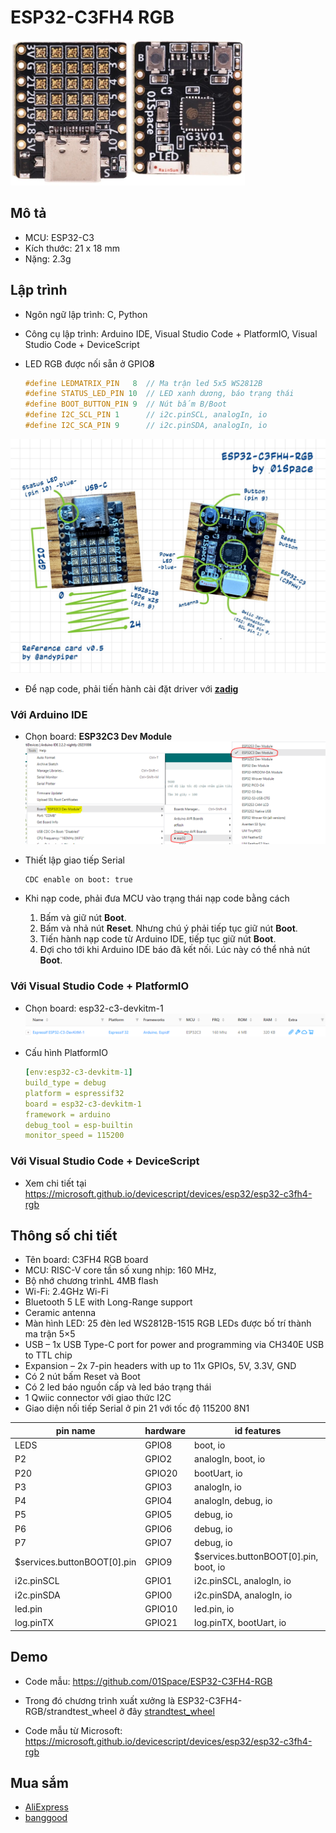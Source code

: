 # ESP32-C3FH4 RGB

  ![ESP32-C3 FH4 LedBoard](../assets/ESP32-C3_FH4_LedBoard.png)

## Mô tả

- MCU: ESP32-C3
- Kích thước: 21 x 18 mm
- Nặng: 2.3g

## Lập trình

- Ngôn ngữ lập trình: C, Python
- Công cụ lập trình: Arduino IDE, Visual Studio Code + PlatformIO, Visual Studio Code + DeviceScript
- LED RGB được nối sẵn ở GPIO**8**
  
  ```C
  #define LEDMATRIX_PIN   8  // Ma trận led 5x5 WS2812B
  #define STATUS_LED_PIN 10  // LED xanh dương, báo trạng thái
  #define BOOT_BUTTON_PIN 9  // Nút bấm B/Boot 
  #define I2C_SCL_PIN 1      // i2c.pinSCL, analogIn, io
  #define I2C_SCA_PIN 9      // i2c.pinSDA, analogIn, io
  ```

![ESP32-C3FH4 led ws2812B boot status](../assets/ESP32-C3_FH4_LedBoard_pinout1.png)

- Để nạp code, phải tiến hành cài đặt driver với [**zadig**](https://zadig.akeo.ie)

### Với Arduino IDE

- Chọn board: **ESP32C3 Dev Module**
  ![ESP32 C3 Devkit Dual USB ArduinoIDE](../assets/esp32-c3_devkitm1_arduinoide.png)

- Thiết lập giao tiếp Serial

  ```plain
  CDC enable on boot: true
  ```

- Khi nạp code, phải đưa MCU vào trạng thái nạp code bằng cách
  1. Bấm và giữ nút **Boot**.
  2. Bấm và nhả nút **Reset**. Nhưng chú ý phải tiếp tục giữ nút **Boot**.
  3. Tiến hành nạp code từ Arduino IDE, tiếp tục giữ nút **Boot**.
  4. Đợi cho tới khi Arduino IDE báo đã kết nối. Lúc này có thể nhả nút **Boot**.

### Với Visual Studio Code + PlatformIO

- Chọn board: esp32-c3-devkitm-1\
  ![ESP32 C3 Devkit Dual USB Platform IO](../assets/esp32-c3_devkitm1_platformio.png)
- Cấu hình PlatformIO

  ```yaml
  [env:esp32-c3-devkitm-1]
  build_type = debug
  platform = espressif32
  board = esp32-c3-devkitm-1
  framework = arduino
  debug_tool = esp-builtin
  monitor_speed = 115200
  ```

### Với Visual Studio Code + DeviceScript

- Xem chi tiết tại <https://microsoft.github.io/devicescript/devices/esp32/esp32-c3fh4-rgb>

## Thông số chi tiết

- Tên board: C3FH4 RGB board
- MCU: RISC-V core tần số xung nhịp: 160 MHz, 
- Bộ nhớ chương trìnhL 4MB flash
- Wi-Fi: 2.4GHz Wi-Fi
- Bluetooth 5 LE with Long-Range support
- Ceramic antenna
- Màn hình LED: 25 đèn led WS2812B-1515 RGB LEDs được bố trí thành ma trận 5×5
- USB – 1x USB Type-C port for power and programming via CH340E USB to TTL chip
- Expansion – 2x 7-pin headers with up to 11x GPIOs, 5V, 3.3V, GND
- Có 2 nút bấm Reset và Boot
- Có 2 led báo nguồn cấp và led báo trạng thái
- 1 Qwiic connector với giao thức I2C
- Giao diện nối tiếp Serial ở pin 21 với tốc độ 115200 8N1

|pin name|hardware|id	features|
|--|--|--|
LEDS|GPIO8|boot, io|
|P2|GPIO2|analogIn, boot, io|
|P20|GPIO20|bootUart, io|
|P3|GPIO3|analogIn, io|
|P4|GPIO4|analogIn, debug, io|
|P5|GPIO5|debug, io|
|P6|GPIO6|debug, io|
|P7|GPIO7|debug, io|
|$services.buttonBOOT[0].pin|GPIO9|$services.buttonBOOT[0].pin, boot, io|
|i2c.pinSCL|GPIO1|i2c.pinSCL, analogIn, io|
|i2c.pinSDA|GPIO0|i2c.pinSDA, analogIn, io|
|led.pin|GPIO10|led.pin, io|
|log.pinTX|GPIO21|log.pinTX, bootUart, io|

## Demo

- Code mẫu: <https://github.com/01Space/ESP32-C3FH4-RGB>
- Trong đó chương trình xuất xưởng là ESP32-C3FH4-RGB/strandtest_wheel ở đây [strandtest_wheel](https://github.com/01Space/ESP32-C3FH4-RGB/tree/main/strandtest_wheel)

- Code mẫu từ Microsoft: <https://microsoft.github.io/devicescript/devices/esp32/esp32-c3fh4-rgb>

## Mua sắm

- [AliExpress](https://www.aliexpress.com/item/1005006160374948.html)
- [banggood](https://sea.banggood.com/ESP32-C3-Development-Board-RISC-V-WiFi-Bluetooth-IoT-Development-Board-Compatible-with-Python-p-1914005.html)
